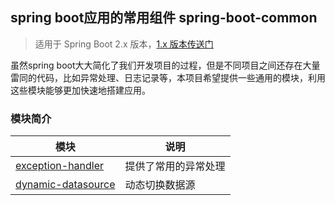 ## spring boot应用的常用组件  spring-boot-common

> 适用于 Spring Boot 2.x 版本，[1.x 版本传送门](https://github.com/schhx/spring-boot-common)

虽然spring boot大大简化了我们开发项目的过程，但是不同项目之间还存在大量雷同的代码，比如异常处理、日志记录等，本项目希望提供一些通用的模块，利用这些模块能够更加快速地搭建应用。

### 模块简介

模块 | 说明
---|---
[exception-handler](https://github.com/schhx/spring-boot-common/tree/master/exception-handler)  | 提供了常用的异常处理
[dynamic-datasource](https://github.com/schhx/spring-boot-common/tree/master/dynamic-datasource)  | 动态切换数据源


